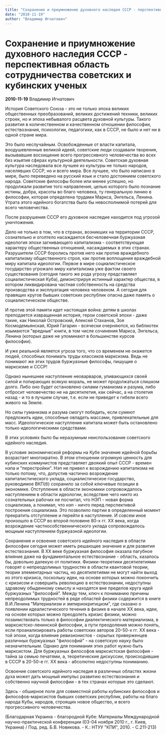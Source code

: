 ```yaml
---
title: "Сохранение и приумножение духовного наследия СССР - перспективная область сотрудничества советских и кубинских ученых"
date: "2010-11-19"
author: "Владимир Игнатович"
---
```


# Сохранение и приумножение духовного наследия СССР - перспективная область сотрудничества советских и кубинских ученых

**2010-11-19** Владимир Игнатович

История Советского Союза - это не только эпоха великих общественных преобразований, великих достижений техники, великих строек, но и эпоха небывалого расцвета духовной культуры. Такого развития в количественном и качественном отношении философии, естествознания, психологии, педагогики, как в СССР, не было и нет ни в одной стране мира.

Это было неслучайным. Освобожденные от власти капитала, воодушевленные великой идеей, советские люди создавали творения, вызывавшие восхищение всего прогрессивного человечества во всех без изьятия сферах культурной деятельности. Советская духовная культура наследовала все лучшее из культуры не только народов, населявших СССР, но и всего мира. Все лучшее, что было написано в мире, было переведено на русский язык и стало достоянием советского народа. Советские философы более или менее успешно, но продолжали развитие того направления, целью которого было познание истины, добра, красоты во благо человека, ту генеральную линию в философии, которая определена трудами Маркса, Энгельса, Ленина. Утрата этого идейного богатства было бы невосполнимой потерей для всего человечества.

После разрушения СССР его духовное наследие находится под угрозой уничтожения.

Дело не только в том, что в странах, возникших на территории СССР, сознательно и оголтело насаждается бесчеловечная буржуазная идеология эпохи загнивающего капитализма - соответствующая характеру общественных отношений, насаждаемых в этих странах. Разрушители СССР боролись против него как против враждебного капитализму общественного строя, как против воплощения враждебной миру капитала идеологии. Первое в мире социалистическое государство угрожало миру капитализма уже фактом своего существования (сегодня такого же рода угрозу представляет социалистическая Куба), демонстрируя истинный характер общества, в котором ликвидирована частная собственность на средства производства и эксплуатация человека человеком. А сегодня для правящих кругов бывших советских республик опасна даже память о социалистическом обществе.

И против этой памяти идет настоящая война: детям в школах преподается извращенная история, герои советской эпохи - даже такие, как Николай Островский, Алексей Стаханов, Зоя Космодемьянская, Юрий Гагарин - всячески очерняются, из библиотек изымаются "вредные" книги, в том числе сочинения Маркса, Энгельса, Ленина (которых даже не упоминают в большинстве курсов философии).

И уже реальной является угроза того, что со временем не окажется людей, способных понимать труды классиков марксизма. Ведь не понимают же этих трудов буржуазные философы, пишущие о марксизме и СССР!

Однако нынешнее наступление неоварваров, упивающихся своей силой и попирающих всякую мораль, не может продолжаться слишком долго. Либо оно будет остановлено силами гуманизма и разума, либо отбросит человечество не на десятилетия, как сейчас, а на столетия назад - и то в лучшем случае, т.е. если не приведет к гибели всего живого на Земле.

Но силы гуманизма и разума смогут победить, если сумеют предложить идеи, способные овладеть массами, привлекательные для масс. Идеологическое наступление капитала может быть остановлено только идеологическими средствами.

В этих условиях было бы неразумным неиспользование советского идейного наследия.

В условия экономической реформы на Кубе значение идейной борьбы возрастает многократно. В этом отношении огромную ценность для кубинских коммунистов представляет двоякий опыт СССР - времен нэпа и "перестройки". Нэп не привел к возрождению капитализма не только потому, что, допустив частично возрождение капиталистического уклада, социалистическое государство, руководимое ВКП(б) сохранило за собой ключевые позиции в экономике. Отступление в области экономики сопровождалось наступлением в области идеологии, вследствие чего никто из сознательных рабочих не посчитал, что НЭП - новая форма социализма, а понимал, что нэп - ничто перед перспективой построения социализма. Это позволило партии в определенный момент прекратить отступление и перейти в наступление. И совсем иное произошло в СССР во второй половине 80-х гг. ХХ века, когда возрождение частнособственнического уклада сопровождалось мощным наступлением буржуазной идеологии.

Сохранение и освоение советского идейного наследия в области философии сегодня может иметь решающее значение и для развития естествознания. В ХХ веке буржуазная философия оказала пагубное влияние даже на фундаментальное естествознание - область, казалось бы, довольно далекую от политики. Физики-теоретики десятилетиями говорят о непреодолимых трудностях в области квантовой теории, теории элементарных частиц, но десятилетиями не могут найти выход из этого кризиса, поскольку идеи, на основе которых можно покончить с кризисом и совершить революцию в естествознании, недоступны здравому обыденному смыслу и находятся вне пределов круга идей буржуазных "философий". Между тем, ключ к пониманию причины непреодолимых трудностей в ряде областей физики содержится в книге В.И.Ленина "Материализм и эмпириокритицизм", где сказано о появлении идеалистического течения в физике в начале ХХ века, идеи, на основе которых можно преодолеть кризис физики, можно позаимствовать только в философии диалектического материализма, в марксистско-ленинской философии, а пути преодоления можно понять, если проанализировать работы советских авторов 20-50-х гг. ХХ века - той эпохи, когда влияние ревизионистов - скрытых приверженцев различных буржуазных "философий" - на советскую науку было незначительным. Однако для понимания этих работ нужно быть марксистом. Для буржуазных философов марксистская философия - тайна за семью печатями, а, теоретические дискуссии, происходившие в СССР в 20-50-е гг. ХХ века - абсолютно недоступны пониманию.

Освоение советского идейного наследия в различных областях жизни духа может дать мощный импульс развитию естествознания и собственно научной философии - в тех странах которые это сделают.

Здесь - обширное поле для совместной работы кубинских философов и философов-марксистов бывших советских республик, работы на благо народа Кубы, народов, строящих новое общество, и всего прогрессивного человечества.

(Благодарная Украина - благородной Кубе: Материалы Международной научно-практической конференции (03-04 ноября 2010 г., г. Киев, Украина) / Под. ред. Б.В. Новикова. - К.: НТУУ "КПИ", 2010. - С.211-213)